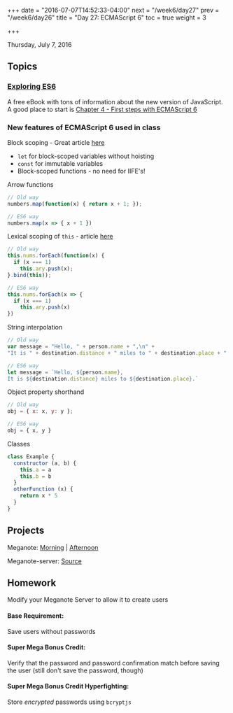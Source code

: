 +++
date = "2016-07-07T14:52:33-04:00"
next = "/week6/day27"
prev = "/week6/day26"
title = "Day 27: ECMAScript 6"
toc = true
weight = 3

+++

<date>Thursday, July 7, 2016</date>

## Topics

### [Exploring ES6](http://exploringjs.com/es6/index.html#toc_ch_first-steps)
A free eBook with tons of information about the new version of JavaScript.  A good place to start is [Chapter 4 - First steps with ECMAScript 6](http://exploringjs.com/es6/ch_first-steps.html)

### New features of ECMAScript 6 used in class
Block scoping - Great article [here](https://www.sitepoint.com/joys-block-scoping-es6/)

  * `let` for block-scoped variables without hoisting
  * `const` for immutable variables
  * Block-scoped functions - no need for IIFE's!

Arrow functions

```js
// Old way
numbers.map(function(x) { return x + 1; });

// ES6 way
numbers.map(x => { x + 1 })
```

Lexical scoping of `this` - article [here](https://toddmotto.com/es6-arrow-functions-syntaxes-and-lexical-scoping/)

```js
// Old way
this.nums.forEach(function(x) {
  if (x === 1)
    this.ary.push(x);
}.bind(this));

// ES6 way
this.nums.forEach(x => {
  if (x === 1)
    this.ary.push(x)
})
```

String interpolation

```js
// Old way
var message = "Hello, " + person.name + ",\n" +
"It is " + destination.distance + " miles to " + destination.place + "."

// ES6 way
let message = `Hello, ${person.name},
It is ${destination.distance} miles to ${destination.place}.`
```

Object property shorthand

```js
// Old way
obj = { x: x, y: y };

// ES6 way
obj = { x, y }
```

Classes

```js
class Example {
  constructor (a, b) {
    this.a = a
    this.b = b
  }
  otherFunction (x) {
    return x * 5
  }
}
```

## Projects
Meganote: [Morning](https://github.com/xternbootcamp16/meganote/tree/d254cc0b6903d42cc341cf36bb712f0f12b13bf1) | [Afternoon](https://github.com/xternbootcamp16/meganote/tree/ff163bfb68caf00240a345426be033e86b60da92)

Meganote-server: [Source](https://github.com/xternbootcamp16/meganote-server/tree/1bb67a3998459268681a21fb0f67c6572554a572)

## Homework

Modify your Meganote Server to allow it to create users

#### Base Requirement:  
Save users without passwords

#### Super Mega Bonus Credit:  
Verify that the password and password confirmation match before saving the user (still don't save the password, though)

#### Super Mega Bonus Credit Hyperfighting:
Store _encrypted_ passwords using `bcryptjs`
